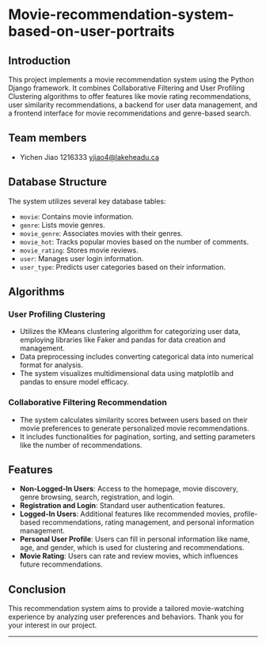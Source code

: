 # Movie-recommendation-system-based-on-user-portraits

## Introduction
This project implements a movie recommendation system using the Python Django framework. It combines Collaborative Filtering and User Profiling Clustering algorithms to offer features like movie rating recommendations, user similarity recommendations, a backend for user data management, and a frontend interface for movie recommendations and genre-based search.

## Team members
- Yichen Jiao 1216333 yjiao4@lakeheadu.ca


## Database Structure
The system utilizes several key database tables:
- `movie`: Contains movie information.
- `genre`: Lists movie genres.
- `movie_genre`: Associates movies with their genres.
- `movie_hot`: Tracks popular movies based on the number of comments.
- `movie_rating`: Stores movie reviews.
- `user`: Manages user login information.
- `user_type`: Predicts user categories based on their information.

## Algorithms
### User Profiling Clustering
- Utilizes the KMeans clustering algorithm for categorizing user data, employing libraries like Faker and pandas for data creation and management.
- Data preprocessing includes converting categorical data into numerical format for analysis.
- The system visualizes multidimensional data using matplotlib and pandas to ensure model efficacy.

### Collaborative Filtering Recommendation
- The system calculates similarity scores between users based on their movie preferences to generate personalized movie recommendations.
- It includes functionalities for pagination, sorting, and setting parameters like the number of recommendations.

## Features
- **Non-Logged-In Users**: Access to the homepage, movie discovery, genre browsing, search, registration, and login.
- **Registration and Login**: Standard user authentication features.
- **Logged-In Users**: Additional features like recommended movies, profile-based recommendations, rating management, and personal information management.
- **Personal User Profile**: Users can fill in personal information like name, age, and gender, which is used for clustering and recommendations.
- **Movie Rating**: Users can rate and review movies, which influences future recommendations.

## Conclusion
This recommendation system aims to provide a tailored movie-watching experience by analyzing user preferences and behaviors. Thank you for your interest in our project.

---
